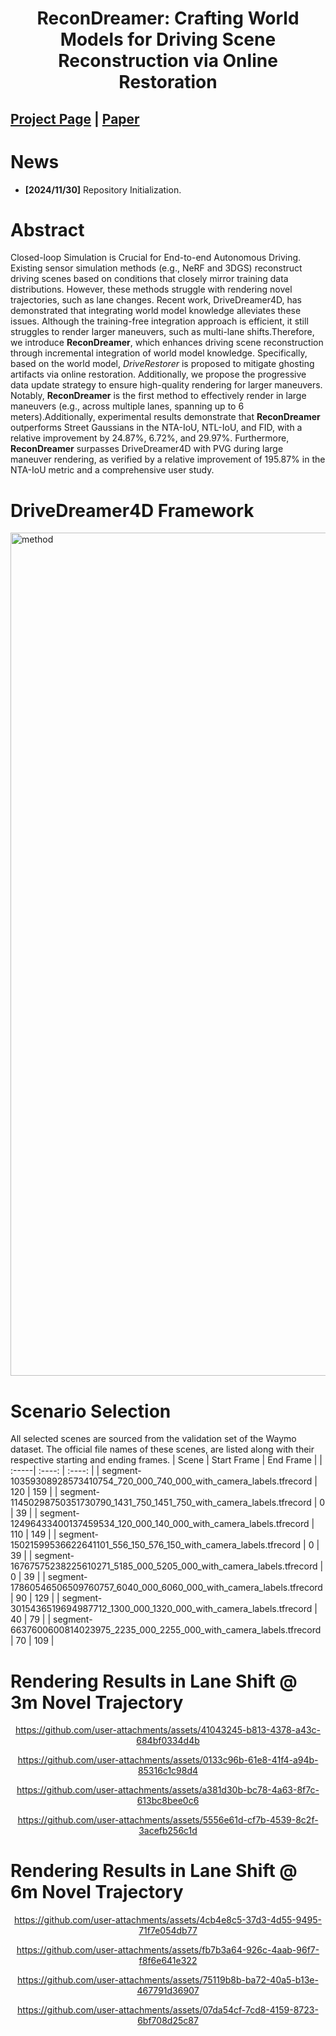 <div align="center">   
  
# ReconDreamer: Crafting World Models for Driving Scene Reconstruction via Online Restoration
</div>

 
## [Project Page](https://recondreamer.github.io/) | [Paper]()

# News
- **[2024/11/30]** Repository Initialization.

# Abstract 
Closed-loop Simulation is Crucial for End-to-end Autonomous Driving. Existing sensor simulation methods (e.g., NeRF and 3DGS) reconstruct driving scenes based on conditions that closely mirror training data distributions. However, these methods struggle with rendering novel trajectories, such as lane changes. Recent work, DriveDreamer4D, has demonstrated that integrating world model knowledge alleviates these issues. Although the training-free integration approach is efficient, it still struggles to render larger maneuvers, such as multi-lane shifts.Therefore, we introduce **ReconDreamer**, which enhances driving scene reconstruction through incremental integration of world model knowledge. Specifically, based on the world model, *DriveRestorer* is proposed to mitigate ghosting artifacts via online restoration. Additionally, we propose the progressive data update strategy to ensure high-quality rendering for larger maneuvers. Notably, **ReconDreamer** is the first method to effectively render in large maneuvers (e.g., across multiple lanes, spanning up to 6 meters).Additionally, experimental results demonstrate that **ReconDreamer** outperforms Street Gaussians in the NTA-IoU, NTL-IoU, and FID, with a relative improvement by 24.87%, 6.72%, and 29.97%. Furthermore, **ReconDreamer** surpasses DriveDreamer4D with PVG during large maneuver rendering, as verified by a relative improvement of 195.87% in the NTA-IoU metric and a comprehensive user study.
# DriveDreamer4D Framework

<img width="1349" alt="method" src="[https://github.com/user-attachments/assets/3bb9f09f-2743-4c5b-bb4f-b3d6ea675f56](https://github.com/user-attachments/assets/e0499805-8610-44f6-b4a6-3ec14056df20)">

# Scenario Selection

All selected scenes are sourced from the validation set of the Waymo dataset. The official file names of these scenes, are listed along with their respective starting and ending frames.
| Scene | Start Frame | End Frame |
| :-----| :----: | :----: |
| segment-10359308928573410754_720_000_740_000_with_camera_labels.tfrecord | 120 | 159 |
| segment-11450298750351730790_1431_750_1451_750_with_camera_labels.tfrecord | 0 | 39 |
| segment-12496433400137459534_120_000_140_000_with_camera_labels.tfrecord | 110 | 149 |
| segment-15021599536622641101_556_150_576_150_with_camera_labels.tfrecord | 0 | 39 |
| segment-16767575238225610271_5185_000_5205_000_with_camera_labels.tfrecord | 0 | 39 |
| segment-17860546506509760757_6040_000_6060_000_with_camera_labels.tfrecord | 90 | 129 |
| segment-3015436519694987712_1300_000_1320_000_with_camera_labels.tfrecord | 40 | 79 |
| segment-6637600600814023975_2235_000_2255_000_with_camera_labels.tfrecord | 70 | 109 |

# Rendering Results in Lane Shift @ 3m Novel Trajectory


<div align="center">   
  
https://github.com/user-attachments/assets/41043245-b813-4378-a43c-684bf0334d4b

</div>
<div align="center">   

  https://github.com/user-attachments/assets/0133c96b-61e8-41f4-a94b-85316c1c98d4

</div>
<div align="center">   

  https://github.com/user-attachments/assets/a381d30b-bc78-4a63-8f7c-613bc8bee0c6

</div>
<div align="center">   

  https://github.com/user-attachments/assets/5556e61d-cf7b-4539-8c2f-3acefb256c1d

</div>


# Rendering Results in Lane Shift @ 6m Novel Trajectory

<div align="center">   

https://github.com/user-attachments/assets/4cb4e8c5-37d3-4d55-9495-71f7e054db77

</div>
<div align="center">   

https://github.com/user-attachments/assets/fb7b3a64-926c-4aab-96f7-f8f6e641e322

</div>
<div align="center">   

https://github.com/user-attachments/assets/75119b8b-ba72-40a5-b13e-467791d36907

</div>
<div align="center">   

https://github.com/user-attachments/assets/07da54cf-7cd8-4159-8723-6bf708d25c87


</div>


